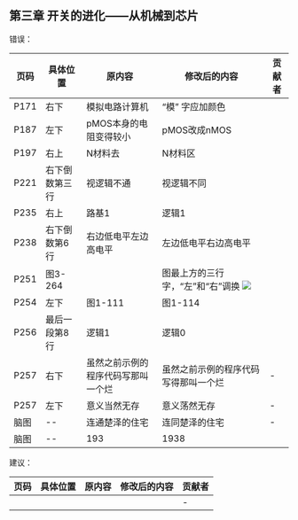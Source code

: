 ## 第三章 开关的进化——从机械到芯片

错误：

| 页码 | 具体位置               | 原内容 | 修改后的内容 | 贡献者 |
| ---- | ---------------------- | ------ | ------------ | ------ |
| P171 | 右下 | 模拟电路计算机 |“模” 字应加颜色 |  |
|P187  | 左下 |pMOS本身的电阻变得较小  | pMOS改成nMOS |  |
| P197 | 右上 |N材料去  | N材料区 |  |
|P221|右下倒数第三行|视逻辑不通|视逻辑不同|
| P235 | 右上 | 路基1 | 逻辑1 |  |
| P238 | 右下倒数第6行 | 右边低电平左边高电平 | 左边低电平右边高电平 |  |
|P251|图3-264||图最上方的三行字，“左”和“右”调换  ![](assets/3-264.png)||
|P254|左下|图1-111|图1-114||
|P256|最后一段第8行|逻辑1|逻辑0||
| P257 | 右下     | 虽然之前示例的程序代码写那叫一个烂 | 虽然之前示例的程序代码写得那叫一个烂 | -      |
| P257 | 左下     | 意义当然无存                       | 意义荡然无存                         | -      |
| 脑图   |-- | 连通楚泽的住宅 | 连同楚泽的住宅 | -      |
|脑图|--|193|1938||

建议：

| 页码 | 具体位置               | 原内容 | 修改后的内容 | 贡献者 |
| ---- | ---------------------- | ------ | ------------ | ------ |
|   |  |  |  | -      |

